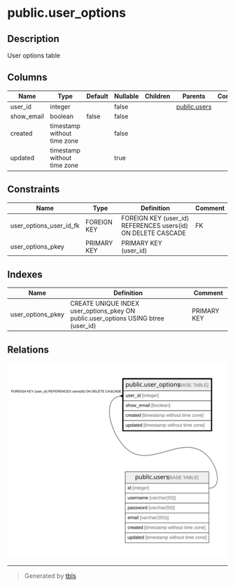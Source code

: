 # public.user_options

## Description

User options table

## Columns

| Name | Type | Default | Nullable | Children | Parents | Comment |
| ---- | ---- | ------- | -------- | -------- | ------- | ------- |
| user_id | integer |  | false |  | [public.users](public.users.md) |  |
| show_email | boolean | false | false |  |  |  |
| created | timestamp without time zone |  | false |  |  |  |
| updated | timestamp without time zone |  | true |  |  |  |

## Constraints

| Name | Type | Definition | Comment |
| ---- | ---- | ---------- | ------- |
| user_options_user_id_fk | FOREIGN KEY | FOREIGN KEY (user_id) REFERENCES users(id) ON DELETE CASCADE | FK |
| user_options_pkey | PRIMARY KEY | PRIMARY KEY (user_id) |  |

## Indexes

| Name | Definition | Comment |
| ---- | ---------- | ------- |
| user_options_pkey | CREATE UNIQUE INDEX user_options_pkey ON public.user_options USING btree (user_id) | PRIMARY KEY |

## Relations

![er](public.user_options.svg)

---

> Generated by [tbls](https://github.com/k1LoW/tbls)
